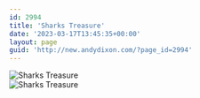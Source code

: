 ```yaml
---
id: 2994
title: 'Sharks Treasure'
date: '2023-03-17T13:45:35+00:00'
layout: page
guid: 'http://new.andydixon.com/?page_id=2994'
---
```


![Sharks Treasure](https://i0.wp.com/assets.g8x2.ldn.idrivee2-23.com/posters/Sharks%20Treasure%2001.jpg?w=1200&ssl=1 "Sharks Treasure")  
![Sharks Treasure](https://i0.wp.com/assets.g8x2.ldn.idrivee2-23.com/posters/Sharks%20Treasure%2002.jpg?w=1200&ssl=1 "Sharks Treasure")